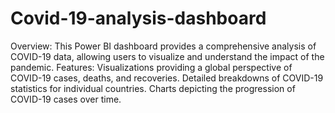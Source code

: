 # Covid-19-analysis-dashboard
Overview:
This Power BI dashboard provides a comprehensive analysis of COVID-19 data, allowing users to visualize and understand the impact of the pandemic. 
Features:
Visualizations providing a global perspective of COVID-19 cases, deaths, and recoveries.
Detailed breakdowns of COVID-19 statistics for individual countries.
Charts depicting the progression of COVID-19 cases over time.
